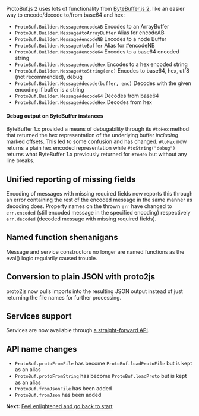 ProtoBuf.js 2 uses lots of functionality from [ByteBuffer.js 2](https://github.com/dcodeIO/ByteBuffer.js), like an easier way to encode/decode to/from base64 and hex:

* `ProtoBuf.Builder.Message#encodeAB` Encodes to an ArrayBuffer  
* `ProtoBuf.Builder.Message#toArrayBuffer` Alias for encodeAB
* `ProtoBuf.Builder.Message#encodeNB` Encodes to a node Buffer  
* `ProtoBuf.Builder.Message#toBuffer` Alias for #encodeNB  
* `ProtoBuf.Builder.Message#encode64` Encodes to a base64 encoded string  
* `ProtoBuf.Builder.Message#encodeHex` Encodes to a hex encoded string  
* `ProtoBuf.Builder.Message#toString(enc)` Encodes to base64, hex, utf8 (not recommended), debug  
* `ProtoBuf.Builder.Message#decode(buffer, enc)` Decodes with the given encoding if buffer is a string  
* `ProtoBuf.Builder.Message#decode64` Decodes from base64  
* `ProtoBuf.Builder.Message#decodeHex` Decodes from hex

#### Debug output on ByteBuffer instances

ByteBuffer 1.x provided a means of debugability through its `#toHex` method that returned the hex representation of the underlying buffer *including* marked offsets. This led to some confusion and has changed. `#toHex` now returns a plain hex encoded representation while `#toString("debug")` returns what ByteBuffer 1.x previously returned for `#toHex` but without any line breaks.

Unified reporting of missing fields
-----------------------------------
Encoding of messages with missing required fields now reports this through an error containing the rest of the encoded message in the same manner as decoding does. Property names on the thrown `err` have changed to `err.encoded` (still encoded message in the specified encoding) respectively `err.decoded` (decoded message with missing required fields).

Named function shenanigans
--------------------------
Message and service constructors no longer are named functions as the eval() logic regularily caused trouble.

Conversion to plain JSON with proto2js
--------------------------------------
proto2js now pulls imports into the resulting JSON output instead of just returning the file names for further processing.

Services support
----------------
Services are now available through [a straight-forward API](https://github.com/dcodeIO/ProtoBuf.js/wiki/Services).

API name changes
----------------
* `ProtoBuf.protoFromFile` has become `ProtoBuf.loadProtoFile` but is kept as an alias
* `ProtoBuf.protoFromString` has become `ProtoBuf.loadProto` but is kept as an alias
* `ProtoBuf.fromJsonFile` has been added
* `ProtoBuf.fromJson` has been added

**Next:** [Feel enlightened and go back to start](https://github.com/dcodeIO/ProtoBuf.js/wiki)